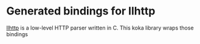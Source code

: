 # Generated bindings for llhttp
[llhttp](github.com/nodejs/llhttp) is a low-level HTTP parser written in C. This koka library wraps those bindings